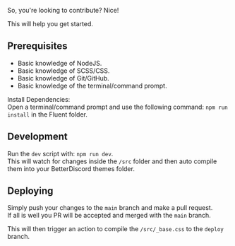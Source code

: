So, you're looking to contribute? Nice!

This will help you get started.

## Prerequisites
- Basic knowledge of NodeJS.
- Basic knowledge of SCSS/CSS.
- Basic knowledge of Git/GitHub.
- Basic knowledge of the terminal/command prompt.

Install Dependencies:  
Open a terminal/command prompt and use the following command: `npm run install` in the Fluent folder.

## Development
Run the `dev` script with: `npm run dev`.  
This will watch for changes inside the `/src` folder and then auto compile them into your BetterDiscord themes folder.

## Deploying
Simply push your changes to the `main` branch and make a pull request.  
If all is well you PR will be accepted and merged with the `main` branch.  

This will then trigger an action to compile the `/src/_base.css` to the `deploy` branch.